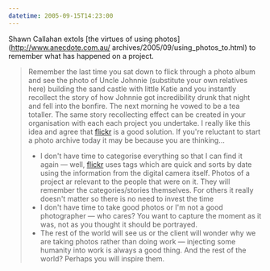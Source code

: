 ```yaml
---
datetime: 2005-09-15T14:23:00
---
```

Shawn Callahan extols [the virtues of using photos](http://www.anecdote.com.au/ archives/2005/09/using_photos_to.html) to remember what has happened on a project.

> Remember the last time you sat down to flick through a photo album and see the photo of Uncle Johnnie (substitute your own relatives here) building the sand castle with little Katie and you instantly recollect the story of how Johnnie got incredibility drunk that night and fell into the bonfire. The next morning he vowed to be a tea totaller. The same story recollecting effect can be created in your organisation with each each project you undertake. I really like this idea and agree that [flickr](http://www.flickr.com/) is a good solution. If you're reluctant to start a photo archive today it may be because you are thinking...
> - I don't have time to categorise everything so that I can find it again — well, [flickr](http://www.flickr.com/) uses tags which are quick and sorts by date using the information from the digital camera itself. Photos of a project ar relevant to the people that were on it. They will remember the categories/stories themselves. For others it really doesn't matter so there is no need to invest the time
> - I don't have time to take good photos or I'm not a good photographer — who cares? You want to capture the moment as it was, not as you thought it should be portrayed.
>  - The rest of the world will see us or the client will wonder why we are taking photos rather than doing work — injecting some humanity into work is always a good thing. And the rest of the world? Perhaps you will inspire them.


